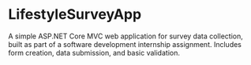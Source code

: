 # LifestyleSurveyApp
A simple ASP.NET Core MVC web application for survey data collection, built as part of a software development internship assignment. Includes form creation, data submission, and basic validation.
